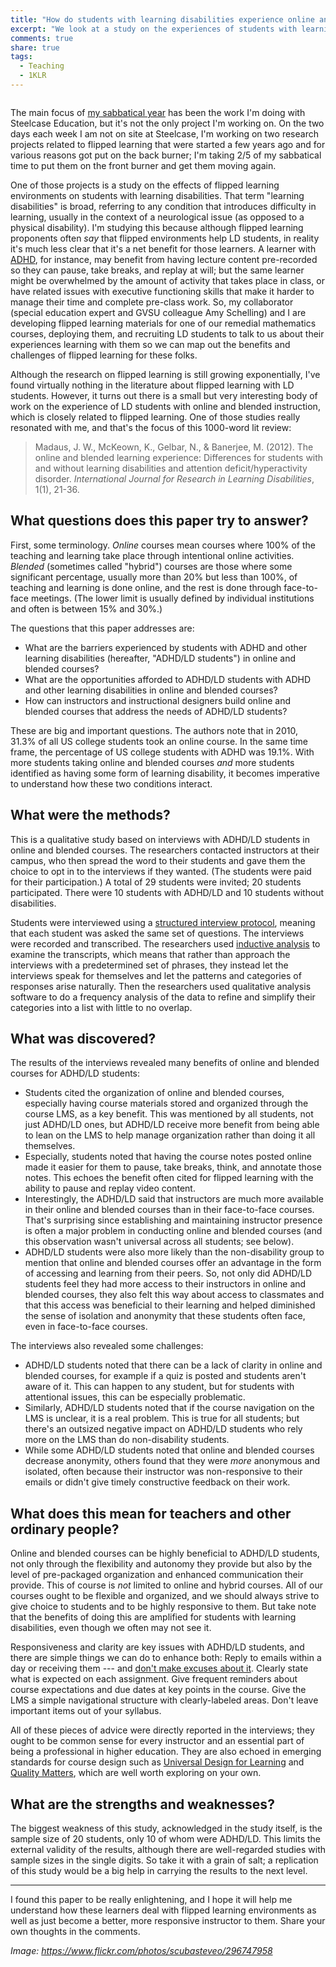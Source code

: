 ```yaml
---
title: "How do students with learning disabilities experience online and blended courses?"
excerpt: "We look at a study on the experiences of students with learning disabilities in online and blended courses to see what we might learn about their experiences with flipped learning environments."
comments: true
share: true
tags:
  - Teaching
  - 1KLR
---
```


<img src="{{ site.url }}{{ site.baseurl }}/assets/images/studying.png" alt="" class="full">

The main focus of [my sabbatical year](http://rtalbert.org/sabbatical) has been the work I'm doing with Steelcase Education, but it's not the only project I'm working on. On the two days each week I am not on site at Steelcase, I'm working on two research projects related to flipped learning that were started a few years ago and for various reasons got put on the back burner; I'm taking 2/5 of my sabbatical time to put them on the front burner and get them moving again. 

One of those projects is a study on the effects of flipped learning environments on students with learning disabilities. That term "learning disabilities" is broad, referring to any condition that introduces difficulty in learning, usually in the context of a neurological issue (as opposed to a physical disability). I'm studying this because although flipped learning proponents often _say_ that flipped environments help LD students, in reality it's much less clear that it's a net benefit for those learners. A learner with [ADHD](https://www.nimh.nih.gov/health/topics/attention-deficit-hyperactivity-disorder-adhd/index.shtml), for instance, may benefit from having lecture content pre-recorded so they can pause, take breaks, and replay at will; but the same learner might be overwhelmed by the amount of activity that takes place in class, or have related issues with executive functioning skills that make it harder to manage their time and complete pre-class work. So, my collaborator (special education expert and GVSU colleague Amy Schelling) and I are developing flipped learning materials for one of our remedial mathematics courses, deploying them, and recruiting LD students to talk to us about their experiences learning with them so we can map out the benefits and challenges of flipped learning for these folks. 

Although the research on flipped learning is still growing exponentially, I've found virtually nothing in the literature about flipped learning with LD students. However, it turns out there is a small but very interesting body of work on the experience of LD students with online and blended instruction, which is closely related to flipped learning. One of those studies really resonated with me, and that's the focus of this 1000-word lit review: 

>Madaus, J. W., McKeown, K., Gelbar, N., & Banerjee, M. (2012). The online and blended learning experience: Differences for students with and without learning disabilities and attention deficit/hyperactivity disorder. _International Journal for Research in Learning Disabilities_, 1(1), 21-36.

## What questions does this paper try to answer? 

First, some terminology. _Online_ courses mean courses where 100% of the teaching and learning take place through intentional online activities. _Blended_ (sometimes called "hybrid") courses are those where some significant percentage, usually more than 20% but less than 100%, of teaching and learning is done online, and the rest is done through face-to-face meetings. (The lower limit is usually defined by individual institutions and often is between 15% and 30%.) 

The questions that this paper addresses are:

- What are the barriers experienced by students with ADHD and other learning disabilities (hereafter, "ADHD/LD students") in online and blended courses? 
- What are the opportunities afforded to ADHD/LD students with ADHD and other learning disabilities in online and blended courses?
- How can instructors and instructional designers build online and blended courses that address the needs of ADHD/LD students? 

These are big and important questions. The authors note that in 2010, 31.3% of all US college students took an online course. In the same time frame, the percentage of US college students with ADHD was 19.1%. With more students taking online and blended courses _and_ more students identified as having some form of learning disability, it becomes imperative to understand how these two conditions interact. 

## What were the methods?

This is a qualitative study based on interviews with ADHD/LD students in online and blended courses. The researchers contacted instructors at their campus, who then spread the word to their students and gave them the choice to opt in to the interviews if they wanted. (The students were paid for their participation.) A total of 29 students were invited; 20 students participated. There were 10 students with ADHD/LD and 10 students without disabilities.

Students were interviewed using a [structured interview protocol](https://en.wikipedia.org/wiki/Structured_interview), meaning that each student was asked the same set of questions. The interviews were recorded and transcribed. The researchers used [inductive analysis](https://www.socialresearchmethods.net/kb/dedind.php) to examine the transcripts, which means that rather than approach the interviews with a predetermined set of phrases, they instead let the interviews speak for themselves and let the patterns and categories of responses arise naturally. Then the researchers used qualitative analysis software to do a frequency analysis of the data to refine and simplify their categories into a list with little to no overlap. 

## What was discovered?

The results of the interviews revealed many benefits of online and blended courses for ADHD/LD students: 

- Students cited the organization of online and blended courses, especially having course materials stored and organized through the course LMS, as a key benefit. This was mentioned by all students, not just ADHD/LD ones, but ADHD/LD receive more benefit from being able to lean on the LMS to help manage organization rather than doing it all themselves.  
- Especially, students noted that having the course notes posted online made it easier for them to pause, take breaks, think, and annotate those notes. This echoes the benefit often cited for flipped learning with the ability to pause and replay video content. 
- Interestingly, the ADHD/LD said that instructors are much more available in their online and blended courses than in their face-to-face courses. That's surprising since establishing and maintaining instructor presence is often a major problem in conducting online and blended courses (and this observation wasn't universal across all students; see below). 
- ADHD/LD students were also more likely than the non-disability group to mention that online and blended courses offer an advantage in the form of accessing and learning from their peers. So, not only did ADHD/LD students feel they had more access to their instructors in online and blended courses, they also felt this way about access to classmates and that this access was beneficial to their learning and helped diminished the sense of isolation and anonymity that these students often face, even in face-to-face courses. 

The interviews also revealed some challenges: 

- ADHD/LD students noted that there can be a lack of clarity in online and blended courses, for example if a quiz is posted and students aren't aware of it. This can happen to any student, but for students with attentional issues, this can be especially problematic. 
- Similarly, ADHD/LD students noted that if the course navigation on the LMS is unclear, it is a real problem. This is true for all students; but there's an outsized negative impact on ADHD/LD students who rely more on the LMS than do non-disability students. 
- While some ADHD/LD students noted that online and blended courses decrease anonymity, others found that they were _more_ anonymous and isolated, often because their instructor was non-responsive to their emails or didn't give timely constructive feedback on their work. 

## What does this mean for teachers and other ordinary people?

Online and blended courses can be highly beneficial to ADHD/LD students, not only through the flexibility and autonomy they provide but also by the level of pre-packaged organization and enhanced communication their provide. This of course is _not_ limited to online and hybrid courses. All of our courses ought to be flexible and organized, and we should always strive to give choice to students and to be highly responsive to them. But take note that the benefits of doing this are amplified for students with learning disabilities, even though we often may not see it. 

Responsiveness and clarity are key issues with ADHD/LD students, and there are simple things we can do to enhance both: Reply to emails within a day or receiving them --- and [don't make excuses about it](http://rtalbert.org/dealing-with-email/). Clearly state what is expected on each assignment. Give frequent reminders about course expectations and due dates at key points in the course. Give the LMS a simple navigational structure with clearly-labeled areas. Don't leave important items out of your syllabus. 

All of these pieces of advice were directly reported in the interviews; they ought to be common sense for every instructor and an essential part of being a professional in higher education. They are also echoed in emerging standards for course design such as [Universal Design for Learning](https://en.wikipedia.org/wiki/Universal_Design_for_Learning) and [Quality Matters](https://www.qualitymatters.org/), which are well worth exploring on your own. 


## What are the strengths and weaknesses? 

The biggest weakness of this study, acknowledged in the study itself, is the sample size of 20 students, only 10 of whom were ADHD/LD. This limits the external validity of the results, although there are well-regarded studies with sample sizes in the single digits. So take it with a grain of salt; a replication of this study would be a big help in carrying the results to the next level. 

---

I found this paper to be really enlightening, and I hope it will help me understand how these learners deal with flipped learning environments as well as just become a better, more responsive instructor to them. Share your own thoughts in the comments. 

_Image: https://www.flickr.com/photos/scubasteveo/296747958_